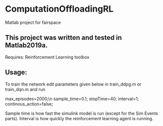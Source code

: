 # ComputationOffloadingRL
Matlab project for fairspace


## This project was written and tested in Matlab2019a.

Requires: Reinforcement Learning toolbox

## Usage:

To train the network edit parameters given below in train_ddpg.m or train_dqn.m and run


max_episodes=2000;\n
sample_time=0.1;
stopTime=40;
interval=1;
continous_action=false;

Sample time is how fast the simulink model is run (except for the Sim Events parts). Interval is how quickly the reinforcement learning agent is running.
